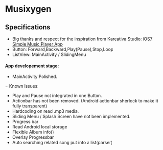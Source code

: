 Musixygen
=========

## Specifications
* Big thanks and respect for the inspiration from Kareativa Studio: [iOS7 Simple Music Player App](https://dribbble.com/shots/1142984-iOS7-Simple-Music-Player-App?list=users&offset=34)
* Button: Forward,Backward,Play(Pause),Stop,Loop
* ListView: MainActivity / SlidingMenu

#### App developement stage:
* MainActivity Polished.

=
Known Issues:
- Play and Pause not integrated in one Button.
- Actionbar has not been removed. (Android actionbar sherlock to make it fully transparent)
- Hardcoding on read .mp3 media.
- Sliding Menu / Splash Screen have not been implemented.
- Progress bar
- Read Android local storage
- Flexible Album info()
- Overlay Progressbar
- Auto searching related song put into a list(parser)

